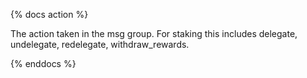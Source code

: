 {% docs action %}

The action taken in the msg group. For staking this includes delegate, undelegate, redelegate, withdraw_rewards.

{% enddocs %}